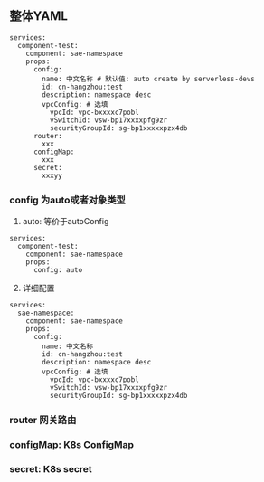 ## 整体YAML
```
services:
  component-test:
    component: sae-namespace
    props:
      config:
        name: 中文名称 # 默认值: auto create by serverless-devs
        id: cn-hangzhou:test
        description: namespace desc
        vpcConfig: # 选填
          vpcId: vpc-bxxxxc7pobl
          vSwitchId: vsw-bp17xxxxpfg9zr
          securityGroupId: sg-bp1xxxxxpzx4db
      router:
        xxx
      configMap:
        xxx
      secret:
        xxxyy
```
### config 为auto或者对象类型
1. auto: 等价于autoConfig
```
services:
  component-test:
    component: sae-namespace
    props:
      config: auto
```
2. 详细配置
```
services:
  sae-namespace:
    component: sae-namespace
    props:
      config:
        name: 中文名称
        id: cn-hangzhou:test
        description: namespace desc
        vpcConfig: # 选填
          vpcId: vpc-bxxxxc7pobl
          vSwitchId: vsw-bp17xxxxpfg9zr
          securityGroupId: sg-bp1xxxxxpzx4db
```

### router 网关路由


### configMap:  K8s ConfigMap

### secret:  K8s secret

